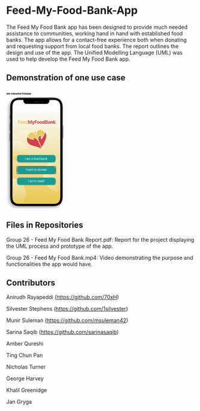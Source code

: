# Feed-My-Food-Bank-App
The Feed My Food Bank app has been designed to provide much needed assistance to communities, working hand in hand with established food banks. The app allows for a contact-free experience both when donating and requesting support from local food banks. The report outlines the design and use of the app. The Unified Modelling Language (UML) was used to help develop the Feed My Food Bank app.

## Demonstration of one use case
![](https://github.com/msuleman42/Feed-My-Food-Bank-App/blob/main/Kapture%202021-09-30%20at%2020.48.36.gif)

## Files in Repositories

Group 26 - Feed My Food Bank Report.pdf: Report for the project displaying the UML process and prototype of the app.

Group 26 - Feed My Food Bank.mp4: Video demonstrating the purpose and functionalities the app would have.

## Contributors 

Anirudh Rayapeddi (https://github.com/70xH)

Silvester Stephens (https://github.com/1silvester)

Munir Suleman (https://github.com/msuleman42)

Sarina Saqib (https://github.com/sarinasaqib)

Amber Qureshi 

Ting Chun Pan

Nicholas Turner

George Harvey

Khalil Greenidge

Jan Gryga

